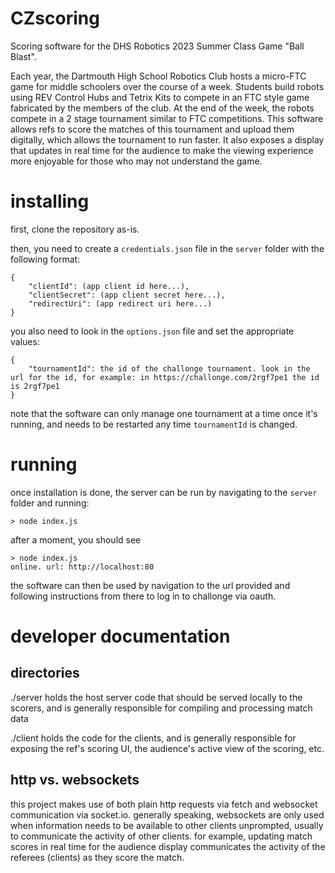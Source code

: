 # CZscoring

Scoring software for the DHS Robotics 2023 Summer Class Game "Ball Blast".

Each year, the Dartmouth High School Robotics Club hosts a micro-FTC game for middle schoolers over the course of a week.  Students build robots using REV Control Hubs and Tetrix Kits to compete in an FTC style game fabricated by the members of the club.  At the end of the week, the robots compete in a 2 stage tournament similar to FTC competitions.  This software allows refs to score the matches of this tournament and upload them digitally, which allows the tournament to run faster.  It also exposes a display that updates in real time for the audience to make the viewing experience more enjoyable for those who may not understand the game.

# installing

first, clone the repository as-is.

then, you need to create a `credentials.json` file in the `server` folder with the following format:

```
{
	"clientId": (app client id here...),
	"clientSecret": (app client secret here...),
	"redirectUri": (app redirect uri here...)
}
```

you also need to look in the `options.json` file and set the appropriate values:

```
{
	"tournamentId": the id of the challonge tournament. look in the url for the id, for example: in https://challonge.com/2rgf7pe1 the id is 2rgf7pe1
}
```

note that the software can only manage one tournament at a time once it's running, and needs to be restarted any time `tournamentId` is changed.

# running

once installation is done, the server can be run by navigating to the `server` folder and running:

```
> node index.js
```

after a moment, you should see

```
> node index.js
online. url: http://localhost:80
```

the software can then be used by navigation to the url provided and following instructions from there to log in to challonge via oauth.

# developer documentation

## directories

./server holds the host server code that should be served locally to the scorers, and is generally responsible for compiling and processing match data

./client holds the code for the clients, and is generally responsible for exposing the ref's scoring UI, the audience's active view of the scoring, etc.

## http vs. websockets

this project makes use of both plain http requests via fetch and websocket communication via socket.io.  generally speaking, websockets are only used when information needs to be available to other clients unprompted, usually to communicate the activity of other clients.  for example, updating match scores in real time for the audience display communicates the activity of the referees (clients) as they score the match.